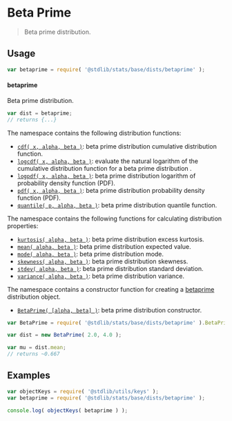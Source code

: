 <!--

@license Apache-2.0

Copyright (c) 2018 The Stdlib Authors.

Licensed under the Apache License, Version 2.0 (the "License");
you may not use this file except in compliance with the License.
You may obtain a copy of the License at

   http://www.apache.org/licenses/LICENSE-2.0

Unless required by applicable law or agreed to in writing, software
distributed under the License is distributed on an "AS IS" BASIS,
WITHOUT WARRANTIES OR CONDITIONS OF ANY KIND, either express or implied.
See the License for the specific language governing permissions and
limitations under the License.

-->

# Beta Prime

> Beta prime distribution.

<section class="usage">

## Usage

```javascript
var betaprime = require( '@stdlib/stats/base/dists/betaprime' );
```

#### betaprime

Beta prime distribution.

```javascript
var dist = betaprime;
// returns {...}
```

The namespace contains the following distribution functions:

<!-- <toc pattern="*+(cdf|pdf|mgf|quantile)*"> -->

<div class="namespace-toc">

-   <span class="signature">[`cdf( x, alpha, beta )`][@stdlib/stats/base/dists/betaprime/cdf]</span><span class="delimiter">: </span><span class="description">beta prime distribution cumulative distribution function.</span>
-   <span class="signature">[`logcdf( x, alpha, beta )`][@stdlib/stats/base/dists/betaprime/logcdf]</span><span class="delimiter">: </span><span class="description">evaluate the natural logarithm of the cumulative distribution function for a beta prime distribution .</span>
-   <span class="signature">[`logpdf( x, alpha, beta )`][@stdlib/stats/base/dists/betaprime/logpdf]</span><span class="delimiter">: </span><span class="description">beta prime distribution logarithm of probability density function (PDF).</span>
-   <span class="signature">[`pdf( x, alpha, beta )`][@stdlib/stats/base/dists/betaprime/pdf]</span><span class="delimiter">: </span><span class="description">beta prime distribution probability density function (PDF).</span>
-   <span class="signature">[`quantile( p, alpha, beta )`][@stdlib/stats/base/dists/betaprime/quantile]</span><span class="delimiter">: </span><span class="description">beta prime distribution quantile function.</span>

</div>

<!-- </toc> -->

The namespace contains the following functions for calculating distribution properties:

<!-- <toc pattern="*+(entropy|kurtosis|mean|median|mode|skewness|stdev|variance)*"> -->

<div class="namespace-toc">

-   <span class="signature">[`kurtosis( alpha, beta )`][@stdlib/stats/base/dists/betaprime/kurtosis]</span><span class="delimiter">: </span><span class="description">beta prime distribution excess kurtosis.</span>
-   <span class="signature">[`mean( alpha, beta )`][@stdlib/stats/base/dists/betaprime/mean]</span><span class="delimiter">: </span><span class="description">beta prime distribution expected value.</span>
-   <span class="signature">[`mode( alpha, beta )`][@stdlib/stats/base/dists/betaprime/mode]</span><span class="delimiter">: </span><span class="description">beta prime distribution mode.</span>
-   <span class="signature">[`skewness( alpha, beta )`][@stdlib/stats/base/dists/betaprime/skewness]</span><span class="delimiter">: </span><span class="description">beta prime distribution skewness.</span>
-   <span class="signature">[`stdev( alpha, beta )`][@stdlib/stats/base/dists/betaprime/stdev]</span><span class="delimiter">: </span><span class="description">beta prime distribution standard deviation.</span>
-   <span class="signature">[`variance( alpha, beta )`][@stdlib/stats/base/dists/betaprime/variance]</span><span class="delimiter">: </span><span class="description">beta prime distribution variance.</span>

</div>

<!-- </toc> -->

The namespace contains a constructor function for creating a [betaprime][betaprime-distribution] distribution object.

<!-- <toc pattern="*ctor*"> -->

<div class="namespace-toc">

-   <span class="signature">[`BetaPrime( [alpha, beta] )`][@stdlib/stats/base/dists/betaprime/ctor]</span><span class="delimiter">: </span><span class="description">beta prime distribution constructor.</span>

</div>

<!-- </toc> -->

```javascript
var BetaPrime = require( '@stdlib/stats/base/dists/betaprime' ).BetaPrime;

var dist = new BetaPrime( 2.0, 4.0 );

var mu = dist.mean;
// returns ~0.667
```

</section>

<!-- /.usage -->

<section class="examples">

## Examples

<!-- TODO: better examples -->

<!-- eslint no-undef: "error" -->

```javascript
var objectKeys = require( '@stdlib/utils/keys' );
var betaprime = require( '@stdlib/stats/base/dists/betaprime' );

console.log( objectKeys( betaprime ) );
```

</section>

<!-- /.examples -->

<section class="links">

[betaprime-distribution]: https://en.wikipedia.org/wiki/Beta_prime_distribution

<!-- <toc-links> -->

[@stdlib/stats/base/dists/betaprime/ctor]: https://github.com/stdlib-js/stats/tree/main/base/dists/betaprime/ctor

[@stdlib/stats/base/dists/betaprime/kurtosis]: https://github.com/stdlib-js/stats/tree/main/base/dists/betaprime/kurtosis

[@stdlib/stats/base/dists/betaprime/mean]: https://github.com/stdlib-js/stats/tree/main/base/dists/betaprime/mean

[@stdlib/stats/base/dists/betaprime/mode]: https://github.com/stdlib-js/stats/tree/main/base/dists/betaprime/mode

[@stdlib/stats/base/dists/betaprime/skewness]: https://github.com/stdlib-js/stats/tree/main/base/dists/betaprime/skewness

[@stdlib/stats/base/dists/betaprime/stdev]: https://github.com/stdlib-js/stats/tree/main/base/dists/betaprime/stdev

[@stdlib/stats/base/dists/betaprime/variance]: https://github.com/stdlib-js/stats/tree/main/base/dists/betaprime/variance

[@stdlib/stats/base/dists/betaprime/cdf]: https://github.com/stdlib-js/stats/tree/main/base/dists/betaprime/cdf

[@stdlib/stats/base/dists/betaprime/logcdf]: https://github.com/stdlib-js/stats/tree/main/base/dists/betaprime/logcdf

[@stdlib/stats/base/dists/betaprime/logpdf]: https://github.com/stdlib-js/stats/tree/main/base/dists/betaprime/logpdf

[@stdlib/stats/base/dists/betaprime/pdf]: https://github.com/stdlib-js/stats/tree/main/base/dists/betaprime/pdf

[@stdlib/stats/base/dists/betaprime/quantile]: https://github.com/stdlib-js/stats/tree/main/base/dists/betaprime/quantile

<!-- </toc-links> -->

</section>

<!-- /.links -->
